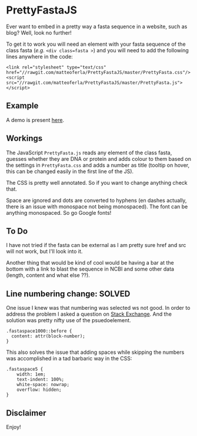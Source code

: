 # PrettyFastaJS

Ever want to embed in a pretty way a fasta sequence in a website, such as blog? Well, look no further!

To get it to work you will need an element with your fasta sequence of the class fasta (_e.g._ `<div class=fasta >`) and you will need to add the following lines anywhere in the code:
```
<link rel="stylesheet" type="text/css" href="//rawgit.com/matteoferla/PrettyFastaJS/master/PrettyFasta.css"/>
<script src="//rawgit.com/matteoferla/PrettyFastaJS/master/PrettyFasta.js"></script>
```

## Example
A demo is present [here](http://rawgit.com/matteoferla/PrettyFastaJS/master/demo.html).

## Workings
The JavaScript `PrettyFasta.js` reads any element of the class fasta, guesses whether they are DNA or protein and adds colour to them based on the settings in `PrettyFasta.css` and adds a number as title (tooltip on hover, this can be changed easily in the first line of the JS).

The CSS is pretty well annotated. So if you want to change anything check that.

Space are ignored and dots are converted to hyphens (en dashes actually, there is an issue with monospace not being monospaced).
The font can be anything monospaced. So go Google fonts!

## To Do
I have not tried if the fasta can be external as I am pretty sure href and src will not work, but I'll look into it.


Another thing that would be kind of cool would be having a bar at the bottom with a link to blast the sequence in NCBI and some other data (length, content and what else ??).


## Line numbering change: SOLVED

One issue I knew was that numbering was selected ws not good. In order to address the problem I asked a question on [Stack Exchange](http://stackoverflow.com/questions/32969120/how-to-prevent-part-of-html-text-from-being-copied-when-copying-adjecent).
And the solution was pretty nifty use of the psuedoelement.
```
.fastaspace1000::before {
  content: attr(block-number);
}
```
This also solves the issue that adding spaces while skipping the numbers was accomplished in a tad barbaric way in the CSS:
```
.fastaspace5 {
	width: 1em;
	text-indent: 100%;
    white-space: nowrap;
    overflow: hidden;
}
```


## Disclaimer

Enjoy! 
 






